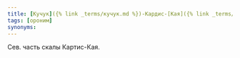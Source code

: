 ```yaml
---
title: [Кучук]({% link _terms/кучук.md %})-Кардис-[Кая]({% link _terms/кая.md %})
tags: [ороним]
synonyms:
---
```


Сев. часть скалы Картис-Кая.

